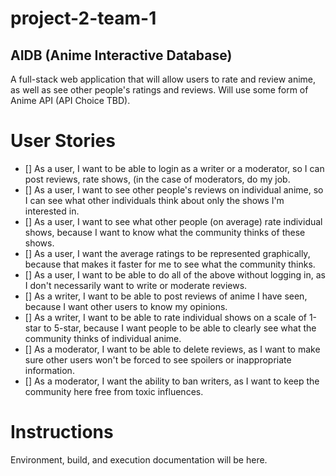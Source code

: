 # project-2-team-1
## AIDB (Anime Interactive Database)
A full-stack web application that will allow users to rate and review anime, as well as see
other people's ratings and reviews. Will use some form of Anime API (API Choice TBD).

# User Stories
- [] As a user, I want to be able to login as a writer or a moderator, so I can post reviews, rate shows, (in the case of moderators, do my job.
- [] As a user, I want to see other people's reviews on individual anime, so I can see what other individuals think about only the shows I'm interested in.
- [] As a user, I want to see what other people (on average) rate individual shows, because I want to know what the community thinks of these shows.
- [] As a user, I want the average ratings to be represented graphically, because that makes it faster for me to see what the community thinks.
- [] As a user, I want to be able to do all of the above without logging in, as I don't necessarily want to write or moderate reviews.
- [] As a writer, I want to be able to post reviews of anime I have seen, because I want other users to know my opinions.
- [] As a writer, I want to be able to rate individual shows on a scale of 1-star to 5-star, because I want people to be able to clearly see what the community thinks of individual anime.
- [] As a moderator, I want to be able to delete reviews, as I want to make sure other users won't be forced to see spoilers or inappropriate information.
- [] As a moderator, I want the ability to ban writers, as I want to keep the community here free from toxic influences.

# Instructions
Environment, build, and execution documentation will be here.